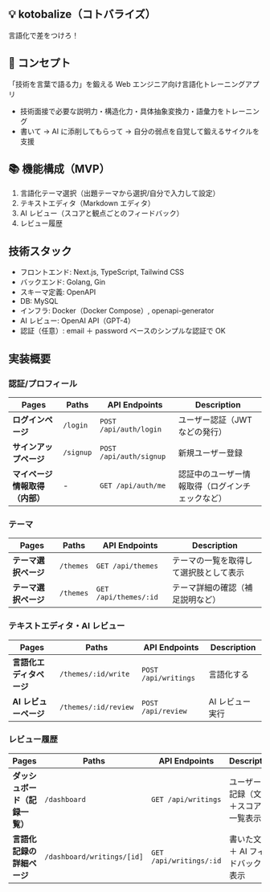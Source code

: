 ## 💡 kotobalize（コトバライズ）

言語化で差をつけろ！

## 🧠 コンセプト

「技術を言葉で語る力」を鍛える Web エンジニア向け言語化トレーニングアプリ

- 技術面接で必要な説明力・構造化力・具体抽象変換力・語彙力をトレーニング
- 書いて → AI に添削してもらって → 自分の弱点を自覚して鍛えるサイクルを支援

## 📚 機能構成（MVP）

1. 言語化テーマ選択（出題テーマから選択/自分で入力して設定）
2. テキストエディタ（Markdown エディタ）
3. AI レビュー（スコアと観点ごとのフィードバック）
4. レビュー履歴

## 技術スタック

- フロントエンド: Next.js, TypeScript, Tailwind CSS
- バックエンド: Golang, Gin
- スキーマ定義: OpenAPI
- DB: MySQL
- インフラ: Docker（Docker Compose）, openapi-generator
- AI レビュー: OpenAI API（GPT-4）
- 認証（任意）: email ＋ password ベースのシンプルな認証で OK

## 実装概要

### 認証/プロフィール

| Pages                          | Paths     | API Endpoints           | Description                                      |
| ------------------------------ | --------- | ----------------------- | ------------------------------------------------ |
| **ログインページ**             | `/login`  | `POST /api/auth/login`  | ユーザー認証（JWT などの発行）                   |
| **サインアップページ**         | `/signup` | `POST /api/auth/signup` | 新規ユーザー登録                                 |
| **マイページ情報取得（内部）** | -         | `GET /api/auth/me`      | 認証中のユーザー情報取得（ログインチェックなど） |

### テーマ

| Pages                | Paths     | API Endpoints         | Description                            |
| -------------------- | --------- | --------------------- | -------------------------------------- |
| **テーマ選択ページ** | `/themes` | `GET /api/themes`     | テーマの一覧を取得して選択肢として表示 |
| **テーマ選択ページ** | `/themes` | `GET /api/themes/:id` | テーマ詳細の確認（補足説明など）       |

### テキストエディタ・AI レビュー

| Pages                    | Paths                | API Endpoints        | Description     |
| ------------------------ | -------------------- | -------------------- | --------------- |
| **言語化エディタページ** | `/themes/:id/write`  | `POST /api/writings` | 言語化する      |
| **AI レビューページ**    | `/themes/:id/review` | `POST /api/review`   | AI レビュー実行 |

### レビュー履歴

| Pages                          | Paths                      | API Endpoints           | Description                            |
| ------------------------------ | -------------------------- | ----------------------- | -------------------------------------- |
| **ダッシュボード（記録一覧）** | `/dashboard`               | `GET /api/writings`     | ユーザーの記録（文章＋スコア）一覧表示 |
| **言語化記録の詳細ページ**     | `/dashboard/writings/[id]` | `GET /api/writings/:id` | 書いた文章＋ AI フィードバックの表示   |
